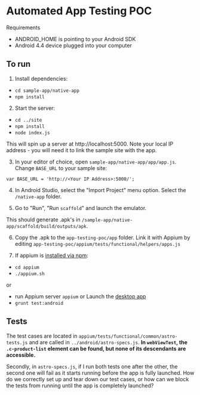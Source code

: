 # Automated App Testing POC

Requirements
* ANDROID_HOME is pointing to your Android SDK
* Android 4.4 device plugged into your computer

## To run

1. Install dependencies:

* `cd sample-app/native-app`
* `npm install`

2. Start the server:

* `cd ../site`
* `npm install`
* `node index.js`

This will spin up a server at http://localhost:5000.
Note your local IP address - you will need it to link the sample site with the app. 

3. In your editor of choice, open `sample-app/native-app/app/app.js`. Change `BASE_URL` to your sample site:

`var BASE_URL = 'http://<Your IP Address>:5000/';`

4. In Android Studio, select the "Import Project" menu option. Select the `/native-app` folder. 

5. Go to "Run", "Run `scaffold`" and launch the emulator. 

This should generate .apk's in `/sample-app/native-app/scaffold/build/outputs/apk`. 

6. Copy the .apk to the `app-testing-poc/app` folder. Link it with Appium by editing `app-testing-poc/appium/tests/functional/helpers/apps.js`

7. If appium is [installed via npm](http://appium.io/):

* `cd appium`
* `./appium.sh`

or

* run Appium server `appium` or Launch the [desktop app](https://github.com/appium/appium-dot-app)
* `grunt test:android`


## Tests

The test cases are located in `appium/tests/functional/common/astro-tests.js` and are called in `../android/astro-specs.js`. **In `webViewTest`, the `.c-product-list` element can be found, but none of its descendants are accessible.**

Secondly, in `astro-specs.js`, if I run both tests one after the other, the second one will fail as it starts running before the app is fully launched. How do we correctly set up and tear down our test cases, or how can we block the tests from running until the app is completely launched?  